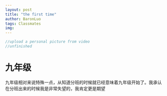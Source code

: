 ```yaml
---
layout: post
title: "the first time"
author: BaronLuo
tags: Classmates
img: 
---
```


```c++
//upload a personal picture from video
//unfinished
```

# 九年级
九年级相对来说特殊一点，从知道分班的时候就已经意味着九年级开始了。我承认在分班出来的时候我是非常失望的，我肯定更是期望